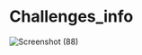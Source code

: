 # Challenges_info

![Screenshot (88)](https://user-images.githubusercontent.com/84138971/174964143-63f467eb-ccab-4357-9516-a70f4303f074.png)

